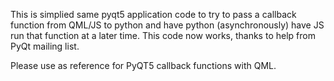 This is simplied same pyqt5 application code to try to pass a callback function from QML/JS to python and have python (asynchronously) have JS run that function at a later time. This code now works, thanks to help from PyQt mailing list.

Please use as reference for PyQT5 callback functions with QML.